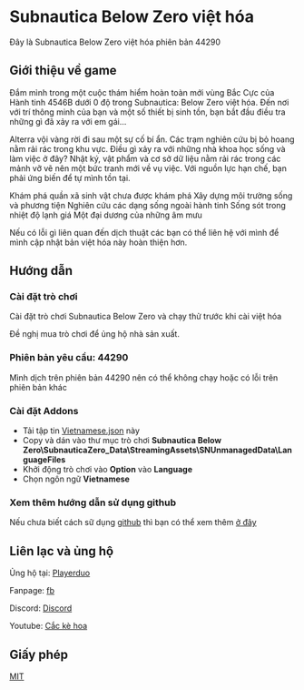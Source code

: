# Subnautica Below Zero việt hóa
Đây là Subnautica Below Zero việt hóa phiên bản 44290
## Giới thiệu về game
Đắm mình trong một cuộc thám hiểm hoàn toàn mới vùng Bắc Cực của Hành tinh 4546B dưới 0 độ trong Subnautica: Below Zero việt hóa. Đến nơi với trí thông minh của bạn và một số thiết bị sinh tồn, bạn bắt đầu điều tra những gì đã xảy ra với em gái…

Alterra vội vàng rời đi sau một sự cố bí ẩn. Các trạm nghiên cứu bị bỏ hoang nằm rải rác trong khu vực. Điều gì xảy ra với những nhà khoa học sống và làm việc ở đây? Nhật ký, vật phẩm và cơ sở dữ liệu nằm rải rác trong các mảnh vỡ vẽ nên một bức tranh mới về vụ việc. Với nguồn lực hạn chế, bạn phải ứng biến để tự mình tồn tại.

Khám phá quần xã sinh vật chưa được khám phá
Xây dựng môi trường sống và phương tiện
Nghiên cứu các dạng sống ngoài hành tinh
Sống sót trong nhiệt độ lạnh giá
Một đại dương của những âm mưu

Nếu có lỗi gì liên quan đến dịch thuật các bạn có thể liên hệ với mình để mình cập nhật bản việt hóa này hoàn thiện hơn.
## Hướng dẫn
### Cài đặt trò chơi

Cài đặt trò chơi Subnautica Below Zero và chạy thử trước khi cài việt hóa

Đề nghị mua trò chơi để ủng hộ nhà sản xuất.

### Phiên bản yêu cầu: 44290

Mình dịch trên phiên bản 44290 nên có thể không chạy hoặc có lỗi trên phiên bản khác

### Cài đặt Addons

- Tải tập tin [Vietnamese.json](/Vietnamese.json) này
- Copy và dán vào thư mục trò chơi **Subnautica Below Zero\SubnauticaZero_Data\StreamingAssets\SNUnmanagedData\LanguageFiles**
- Khởi động trò chơi vào **Option** vào **Language**
- Chọn ngôn ngữ **Vietnamese**

### Xem thêm hướng dẫn sử dụng github

Nếu chưa biết cách sữ dụng [github](https://github.com) thì bạn có thể xem thêm [ở đây](https://github.com/cackehoa/cackehoa/blob/main/huongdan/HUONG-DAN.md)

## Liên lạc và ủng hộ
Ủng hộ tại: [Playerduo](https://playerduo.com/cackehoa)

Fanpage: [fb](https://www.facebook.com/cackehoa)

Discord: [Discord](https://discord.gg/Z5C98FG)

Youtube: [Cắc kè hoa](https://www.youtube.com/c/Cắckèhoa)
## Giấy phép
[MIT](LICENSE)
